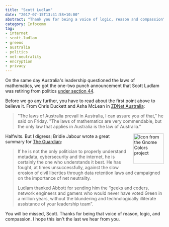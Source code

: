 ```yaml
---
title: "Scott Ludlam"
date: "2017-07-15T13:41:58+10:00"
abstract: "Thank you for being a voice of logic, reason and compassion"
category: Infocomm
tag:
- internet
- scott-ludlam
- greens
- australia
- politics
- net-neutrality
- encryption
- privacy
---
```

On the same day Australia's leadership questioned the laws of mathematics, we got the one-two punch announcement that Scott Ludlam was retiring from politics [under section 44]. 

Before we go any further, you have to read about the first point above to believe it. From Chris Duckett and Asha McLean in [ZDNet Australia]:

> "The laws of Australia prevail in Australia, I can assure you of that," he said on Friday. "The laws of mathematics are very commendable, but the only law that applies in Australia is the law of Australia."

<p><img src="https://rubenerd.com/files/stock/gnome-applications-internet.svg" alt="Icon from the Gnome Colors project" style="width:96px; height:96px; float:right; margin:0 0 1em 1em" /></p>

Halfwits. But I digress; Bridie Jabour wrote a great summary for [The Guardian](https://www.theguardian.com/australia-news/2017/jul/15/scott-ludlams-millenial-ish-voice-will-be-missed-not-least-by-internet-privacy-advocates):

> If he is not the only politician to properly understand metadata, cybersecurity and the internet, he is certainly the one who understands it best. He has fought, at times unsuccessfully, against the slow erosion of civil liberties through data retention laws and campaigned on the importance of net neutrality.
> 
> Ludlam thanked Abbott for sending him the “geeks and coders, network engineers and gamers who would never have voted Green in a million years, without the blundering and technologically illiterate assistance of your leadership team”.

You will be missed, Scott. Thanks for being that voice of reason, logic, and compassion. I hope this isn't the last we hear from you.

[under section 44]: http://www.abc.net.au/news/2017-07-14/senator-scott-ludlam-resign-constitution-dual-citizenship/8708606
[ZDnet Australia]: http://www.zdnet.com/article/the-laws-of-australia-will-trump-the-laws-of-mathematics-turnbull/

